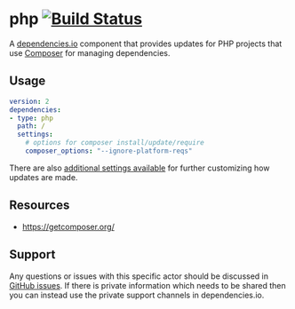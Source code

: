 # php [![Build Status](https://travis-ci.org/dependencies-io/php.svg?branch=master)](https://travis-ci.org/dependencies-io/php)

A [dependencies.io](https://www.dependencies.io) component that provides updates for PHP projects
that use [Composer](https://getcomposer.org/) for managing dependencies.

## Usage

```yml
version: 2
dependencies:
- type: php
  path: /
  settings:
    # options for composer install/update/require
    composer_options: "--ignore-platform-reqs"
```

There are also [additional settings available](https://github.com/dependencies-io/deps#dependenciesyml) for
further customizing how updates are made.

## Resources

- https://getcomposer.org/


## Support

Any questions or issues with this specific actor should be discussed in [GitHub
issues](https://github.com/dependencies-io/php/issues). If there is
private information which needs to be shared then you can instead use the
private support channels in dependencies.io.
